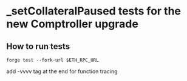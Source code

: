 # \_setCollateralPaused tests for the new Comptroller upgrade

## How to run tests

```
forge test --fork-url $ETH_RPC_URL
```

add -vvvv tag at the end for function tracing
